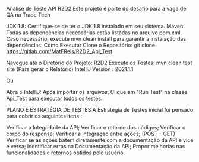 Análise de Teste API R2D2
Este projeto é parte do desafio para a vaga de QA na Trade Tech

JDK 1.8: Certifique-se de ter o JDK 1.8 instalado em seu sistema.
Maven: Todas as dependências necessárias estão listadas no arquivo pom.xml. Caso necessário, execute mvn clean install para garantir a instalação das dependências.
Como Executar
Clone o Repositório: git clone https://gitlab.com/MatFReis/R2D2_Api_Test

Navegue até o Diretório do Projeto: R2D2
Execute os Testes: mvn clean test site (Para gerar o Relatório)
IntelliJ Version : 2021.1.1

Ou

Abra o IntelliJ: Após importar os arquivos;
Clique em "Run Test" na classe Api_Test para executar todos os testes.

PLANO E ESTRATÉGIA DE TESTES
A Estratégia  de Testes inicial foi pensado para cobrir os seguintes itens :

Verificar a Integridade da API;
Verificar o retorno dos códigos;
Verificar o corpo do response;
Verificar a integraçao entre ações; (POST - GET)
Verificar se as ações batem diretamente com a documentação da API e vice e versa;
Identificar erros na Documentação da API;
Propor melhorias nas funcionalidades e retornos obtidos pelo usuário.

